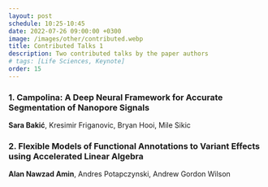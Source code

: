```yaml
---
layout: post
schedule: 10:25-10:45
date: 2022-07-26 09:00:00 +0300
image: /images/other/contributed.webp
title: Contributed Talks 1
description: Two contributed talks by the paper authors
# tags: [Life Sciences, Keynote]
order: 15
---
```


### 1. Campolina: A Deep Neural Framework for Accurate Segmentation of Nanopore Signals
**Sara Bakić**, Kresimir Friganovic, Bryan Hooi, Mile Sikic

### 2. Flexible Models of Functional Annotations to Variant Effects using Accelerated Linear Algebra
**Alan Nawzad Amin**, Andres Potapczynski, Andrew Gordon Wilson
